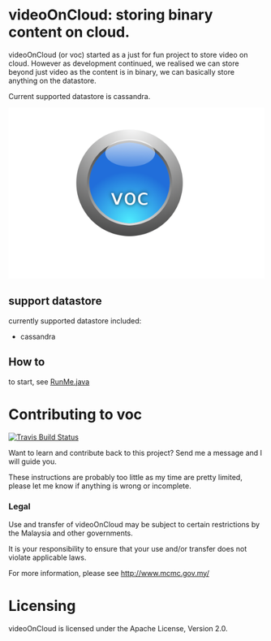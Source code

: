 videoOnCloud: storing binary content on cloud.
=============================================

videoOnCloud (or voc) started as a just for fun project to store video on cloud.
However as development continued, we realised we can store beyond just video as
the content is in binary, we can basically store anything on the datastore.

Current supported datastore is cassandra.

![videoOnCloud L](docs/sources/static_files/voc-logo.png "Video On Cloud")

## support datastore

currently supported datastore included:

 * cassandra

## How to

to start, see [RunMe.java](src/java/org/just4fun/voc/RunMe.java)

Contributing to voc
======================

[![Travis Build Status](https://travis-ci.org/jasonwee/videoOnCloud.svg?branch=master)](https://travis-ci.org/jasonwee/videoOnCloud)
<!--- fixme [![wercker status](https://app.wercker.com/status/37830e84277c4fcaa162395e2612576e/s "wercker status")](https://app.wercker.com/project/bykey/37830e84277c4fcaa162395e2612576e) --->

Want to learn and contribute back to this project? Send me a message and I will
guide you. 

These instructions are probably too little as my time are pretty limited, please
let me know if anything is wrong or incomplete.

### Legal

Use and transfer of videoOnCloud may be subject to certain restrictions by the
Malaysia and other governments.

It is your responsibility to ensure that your use and/or transfer does not
violate applicable laws.

For more information, please see http://www.mcmc.gov.my/

Licensing
=========
videoOnCloud is licensed under the Apache License, Version 2.0.



